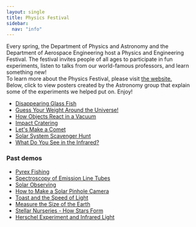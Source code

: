 ```yaml
---
layout: single
title: Physics Festival
sidebar:
  nav: "info"
---
```

Every spring, the Department of Physics and Astronomy and the Department of Aerospace Engineering host a Physics and Engineering Festival. The festival invites people of all ages to participate in fun experiments, listen to talks from our world-famous professors, and learn something new!  
To learn more about the Physics Festival, please visit [the website.](http://physicsfestival.tamu.edu/)  
Below, click to view posters created by the Astronomy group that explain some of the experiments we helped put on. Enjoy!  

- <a href="/pages/assets/disappearingGlassFish.png" target="_blank">Disappearing Glass Fish</a>
- <a href="/pages/assets/guessYourWeightAroundTheUniverse.png" target="_blank">Guess Your Weight Around the Universe!</a>
- <a href="/pages/assets/howObjectsReactInAVacuum.png" target="_blank">How Objects React in a Vacuum</a>
- <a href="/pages/assets/impactCratering.png" target="_blank">Impact Cratering</a>
- <a href="/pages/assets/letsMakeAComet.png" target="_blank">Let's Make a Comet</a>
- <a href="/pages/assets/solarSystemScavengerHunt.png" target="_blank">Solar System Scavenger Hunt</a>
- <a href="/pages/assets/whatDoYouSeeInTheInfrared.png" target="_blank">What Do You See in the Infrared?</a>

### Past demos
- <a href="/pages/assets/pyrexFishing.pdf" target="_blank">Pyrex Fishing</a>
- <a href="/pages/assets/PhysFestEmissionLineTubes.pdf" target="_blank">Spectroscopy of Emission Line Tubes</a>
- <a href="/pages/assets/SolarObserving.pdf" target="_blank">Solar Observing</a>
- <a href="/pages/assets/solarpinhole.pdf" target="_blank">How to Make a Solar Pinhole Camera</a>
- <a href="/pages/assets/Toast.pdf" target="_blank">Toast and the Speed of Light</a>
- <a href="/pages/assets/MeasureSizeEarth.pdf" target="_blank">Measure the Size of the Earth</a>
- <a href="/pages/assets/stellar_imf_poster.pdf" target="_blank">Stellar Nurseries - How Stars Form</a>
- <a href="/pages/assets/Herschel.pdf" target="_blank">Herschel Experiment and Infrared Light</a>